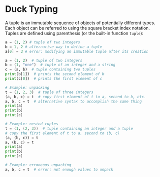 # Duck Typing

A tuple is an immutable sequence of objects of potentially different types.
Each object can be referred to using the square bracket index notation.
Tuples are defined using parenthesis (or the built-in function `tuple`):

```python runnable
a = (1, 2) # tuple of two integers
b = 1, 2 # alternative way to define a tuple
a[0] = 3 # error: modifying an immutable tuple after its creation

a = (1, 2)  # tuple of two integers
b = (1, "one")  # tuple of an integer and a string
c = (a, b)  # tuple containing two tuples
print(b[1])  # prints the second element of b
print(c[0])  # prints the first element of c

# Example: unpacking
t = (1, 2, 3)  # tuple of three integers
(a, b, c) = t  # copy first element of t to a, second to b, etc.
a, b, c = t  # alternative syntax to accomplish the same thing
print(a)
print(b)
print(c)

# Example: nested tuples
t = (1, (2, 3))  # tuple containing an integer and a tuple
# copy the first element of t to a, second to (b, c)
(a, (b, c)) = t
a, (b, c) = t
print(a)
print(b)
print(c)

# Example: erroneous unpacking
a, b, c = t  # error: not enough values to unpack
```
